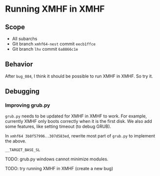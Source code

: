 # Running XMHF in XMHF

## Scope
* All subarchs
* Git branch `xmhf64-nest` commit `eecb1ffce`
* Git branch `lhv` commit `6a8866c1e`

## Behavior
After `bug_084`, I think it should be possible to run XMHF in XMHF. So try it.

## Debugging

### Improving grub.py

`grub.py` needs to be updated for XMHF in XMHF to work. For example, currently
XMHF only boots correctly when it is the first disk. We also add some features,
like setting timeout (to debug GRUB).

In `xmhf64 3b8f57996..307d583ed`, rewrite most part of `grub.py` to implement
the above.

`__TARGET_BASE_SL`

TODO: grub.py windows cannot minimize modules.

TODO: try running XMHF in XMHF (create a new bug)


